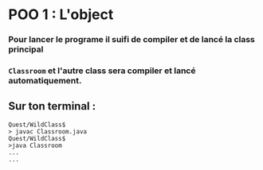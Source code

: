# POO 1 : L'object

### Pour lancer le programe il suifi de compiler et de lancé la class principal
### `Classroom` et l'autre class sera compiler et lancé automatiquement.

## Sur ton terminal :
```
Quest/WildClass$
> javac Classroom.java
Quest/WildClass$
>java Classroom
...
...
```